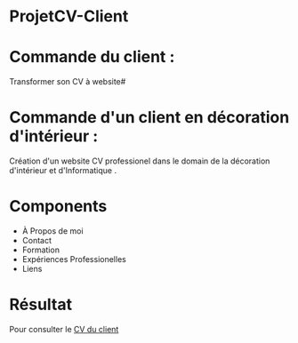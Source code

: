 # ProjetCV-Client

# Commande du client :

Transformer son CV à website#

# Commande d'un client en décoration d'intérieur :

Création d'un website CV professionel dans le domain de la décoration d'intérieur et d'Informatique .

# Components

* À Propos de moi
* Contact
* Formation
* Expériences Professionelles
* Liens 
  
# Résultat 

Pour consulter le [CV du client](https://av-code80.github.io/CV-Client/)